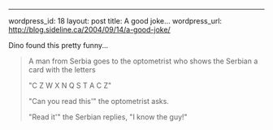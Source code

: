 --- 
wordpress_id: 18
layout: post
title: A good joke&#8230;
wordpress_url: http://blog.sideline.ca/2004/09/14/a-good-joke/

Dino found this pretty funny...
> A man from Serbia goes to the optometrist who shows the Serbian a card with the letters 
>
> "C Z W X N Q S T A C Z" 
>
> "Can you read this'" the optometrist asks. 
>
> "Read it'" the Serbian replies, "I know the guy!"